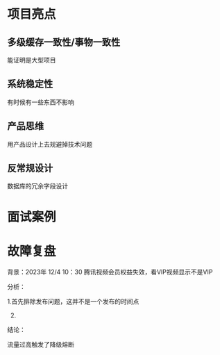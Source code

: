 # 项目亮点

## 多级缓存一致性/事物一致性

能证明是大型项目

## 系统稳定性

有时候有一些东西不影响

## 产品思维

用产品设计上去规避掉技术问题

## 反常规设计

数据库的冗余字段设计



# 面试案例





# 故障复盘

背景：2023年 12/4  10：30 腾讯视频会员权益失效，看VIP视频显示不是VIP

分析：

1.首先排除发布问题，这并不是一个发布的时间点

2.



结论：

流量过高触发了降级熔断